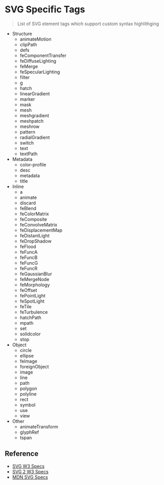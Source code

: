 # SVG Specific Tags

> List of SVG element tags which support custom syntax highlithging

- Structure
  - animateMotion
  - clipPath
  - defs
  - feComponentTransfer
  - feDiffuseLighting
  - feMerge
  - feSpecularLighting
  - filter
  - g
  - hatch
  - linearGradient
  - marker
  - mask
  - mesh
  - meshgradient
  - meshpatch
  - meshrow
  - pattern
  - radialGradient
  - switch
  - text
  - textPath
- Metadata
  - color-profile
  - desc
  - metadata
  - title
- Inline
  - a
  - animate
  - discard
  - feBlend
  - feColorMatrix
  - feComposite
  - feConvolveMatrix
  - feDisplacementMap
  - feDistantLight
  - feDropShadow
  - feFlood
  - feFuncA
  - feFuncB
  - feFuncG
  - feFuncR
  - feGaussianBlur
  - feMergeNode
  - feMorphology
  - feOffset
  - fePointLight
  - feSpotLight
  - feTile
  - feTurbulence
  - hatchPath
  - mpath
  - set
  - solidcolor
  - stop
- Object
  - circle
  - ellipse
  - feImage
  - foreignObject
  - image
  - line
  - path
  - polygon
  - polyline
  - rect
  - symbol
  - use
  - view
- Other
  - animateTransform
  - glyphRef
  - tspan

## Reference

- [SVG W3 Specs](https://www.w3.org/Graphics/SVG/)
- [SVG 2 W3 Specs](https://www.w3.org/TR/SVG2/)
- [MDN SVG Specs](https://developer.mozilla.org/en-US/docs/Web/SVG)
